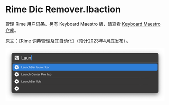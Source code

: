 # Rime Dic Remover.lbaction

管理 Rime 用户词条。另有 Keyboard Maestro 版，请查看 [Keyboard Maestro 仓库](https://github.com/BlackwinMin/Keyboard-Maestro-gallery/tree/master/Rime%20Remover)。

原文：《Rime 词典管理及其自动化》（预计2023年4月底发布）。

![title](img.png)